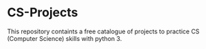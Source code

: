 # CS-Projects
This repository containts a free catalogue of projects to practice CS (Computer Science) skills with python 3.
